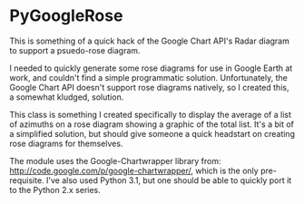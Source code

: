 # PyGoogleRose
This is something of a quick hack of the Google Chart API's Radar diagram to support a psuedo-rose diagram. 

I needed to quickly generate some rose diagrams for use in Google Earth at work, and couldn't find a simple programmatic solution. Unfortunately, the Google Chart API doesn't support rose diagrams natively, so I created this, a somewhat kludged, solution.

This class is something I created specifically to display the average of a list of azimuths on a rose diagram showing a graphic of the total list. It's a bit of a simplified solution, but should give someone a quick headstart on creating rose diagrams for themselves.

The module uses the Google-Chartwrapper library from: http://code.google.com/p/google-chartwrapper/, which is the only pre-requisite. I've also used Python 3.1, but one should be able to quickly port it to the Python 2.x series.